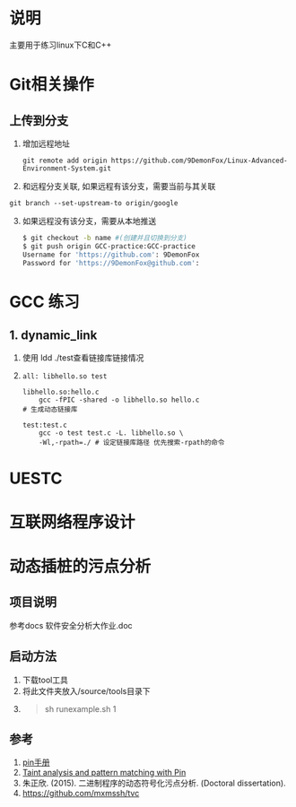 # 说明

主要用于练习linux下C和C++

# Git相关操作

## 上传到分支

1. 增加远程地址

   ```
   git remote add origin https://github.com/9DemonFox/Linux-Advanced-Environment-System.git
   ```

2. 和远程分支关联, 如果远程有该分支，需要当前与其关联

```
git branch --set-upstream-to origin/google
```

3. 如果远程没有该分支，需要从本地推送

   ```bash
   $ git checkout -b name #(创建并且切换到分支)  
   $ git push origin GCC-practice:GCC-practice  
   Username for 'https://github.com': 9DemonFox  
   Password for 'https://9DemonFox@github.com':
   ```

# GCC 练习

## 1. dynamic_link

1. 使用 ldd ./test查看链接库链接情况
2. 
    ```
    all: libhello.so test
    
    libhello.so:hello.c 
        gcc -fPIC -shared -o libhello.so hello.c 
    # 生成动态链接库
    
    test:test.c
        gcc -o test test.c -L. libhello.so \ 
        -Wl,-rpath=./ # 设定链接库路径 优先搜索-rpath的命令
    ```
# UESTC 
# 互联网络程序设计

# 动态插桩的污点分析

## 项目说明 
参考docs 软件安全分析大作业.doc

## 启动方法
1. 下载tool工具
2. 将此文件夹放入/source/tools目录下
3. > sh runexample.sh 1

## 参考
1. [pin手册](https://software.intel.com/sites/landingpage/pintool/docs/98189/Pin/html/index.html)
2. [Taint analysis and pattern matching with Pin](http://shell-storm.org/blog/Taint-analysis-and-pattern-matching-with-Pin/)
3. 朱正欣. (2015). 二进制程序的动态符号化污点分析. (Doctoral dissertation).
4. https://github.com/mxmssh/tvc
